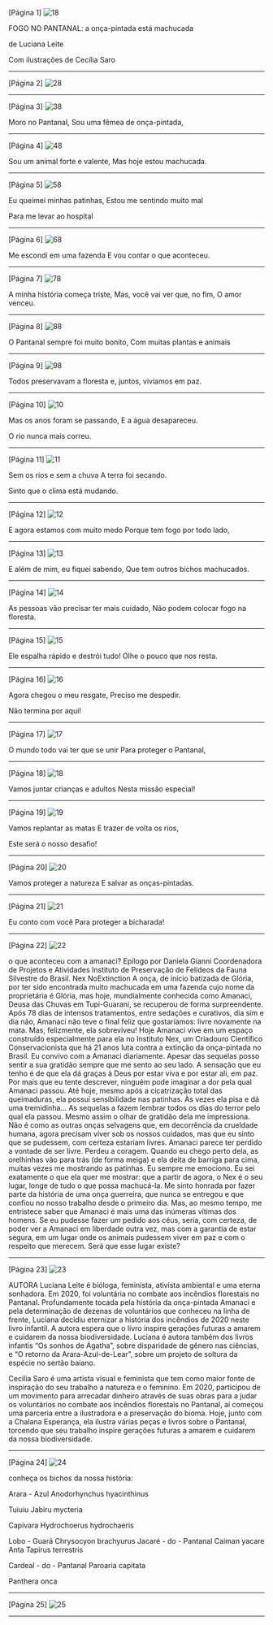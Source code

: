 [Página 1]
![18](./img/page18-01.jpg)


FOGO NO PANTANAL:
a onça-pintada está machucada

de Luciana Leite

Com ilustrações de Cecília Saro


---

[Página 2]
![28](./img/page28-01.jpg)


---

[Página 3]
![38](./img/page38-01.jpg)

Moro no Pantanal,
Sou uma fêmea de onça-pintada,




---

[Página 4]
![48](./img/page48-01.jpg)

Sou um animal forte e valente,
Mas hoje estou machucada.




---

[Página 5]
![58](./img/page58-01.jpg)

Eu queimei minhas patinhas,
Estou me sentindo muito mal


Para me levar ao hospital



---

[Página 6]
![68](./img/page68-01.jpg)

Me escondi em uma fazenda
E vou contar o que aconteceu.




---

[Página 7]
![78](./img/page78-01.jpg)

A minha história começa triste,
Mas, você vai ver que, no fim,
O amor venceu.




---

[Página 8]
![88](./img/page88-01.jpg)

O Pantanal sempre foi muito bonito,
Com muitas plantas e animais




---

[Página 9]
![98](./img/page98-01.jpg)

Todos preservavam a floresta e,
juntos, vivíamos em paz.




---

[Página 10]
![10](./img/page_10-01.jpg)

Mas os anos foram se passando,
E a água desapareceu.


O rio nunca mais correu.



---

[Página 11]
![11](./img/page_11-01.jpg)

Sem os rios e sem a chuva
A terra foi secando.


Sinto que o clima está mudando.



---

[Página 12]
![12](./img/page_12-01.jpg)

E agora estamos com muito medo
Porque tem fogo por todo lado,




---

[Página 13]
![13](./img/page_13-01.jpg)

E além de mim, eu fiquei sabendo,
Que tem outros bichos machucados.




---

[Página 14]
![14](./img/page_14-01.jpg)

As pessoas vão precisar ter mais cuidado,
Não podem colocar fogo na floresta.




---

[Página 15]
![15](./img/page_15-01.jpg)

Ele espalha rápido e destrói tudo!
Olhe o pouco que nos resta.




---

[Página 16]
![16](./img/page_16-01.jpg)

Agora chegou o meu resgate,
Preciso me despedir.


Não termina por aqui!



---

[Página 17]
![17](./img/page_17-01.jpg)

O mundo todo vai ter que se unir
Para proteger o Pantanal,




---

[Página 18]
![18](./img/page_18-01.jpg)

Vamos juntar crianças e adultos
Nesta missão especial!




---

[Página 19]
![19](./img/page_19-01.jpg)

Vamos replantar as matas
E trazer de volta os rios,


Este será o nosso desafio!



---

[Página 20]
![20](./img/page_20-01.jpg)

Vamos proteger a natureza
E salvar as onças-pintadas.




---

[Página 21]
![21](./img/page_21-01.jpg)

Eu conto com você
Para proteger a bicharada!




---

[Página 22]
![22](./img/page_22-01.jpg)

o que aconteceu com a amanaci?
Epílogo por Daniela Gianni
Coordenadora de Projetos e Atividades
Instituto de Preservação de Felídeos da Fauna Silvestre do Brasil.
Nex NoExtinction
A onça, de início batizada de Glória, por ter sido encontrada muito machucada em uma fazenda cujo nome da proprietária é Glória, mas hoje,
mundialmente conhecida como Amanaci, Deusa das Chuvas em Tupi-Guarani, se recuperou de forma surpreendente. Após 78 dias de intensos tratamentos, entre sedações e curativos, dia sim e dia não, Amanaci não teve o
final feliz que gostaríamos: livre novamente na mata. Mas, felizmente, ela
sobreviveu! Hoje Amanaci vive em um espaço construído especialmente
para ela no Instituto Nex, um Criadouro Científico Conservacionista que
há 21 anos luta contra a extinção da onça-pintada no Brasil.
Eu convivo com a Amanaci diariamente. Apesar das sequelas posso sentir a sua gratidão sempre que me sento ao seu lado. A sensação que eu
tenho é de que ela dá graças à Deus por estar viva e por estar ali, em paz.
Por mais que eu tente descrever, ninguém pode imaginar a dor pela qual
Amanaci passou. Até hoje, mesmo após a cicatrização total das queimaduras, ela possui sensibilidade nas patinhas. Às vezes ela pisa e dá uma
tremidinha... As sequelas a fazem lembrar todos os dias do terror pelo
qual ela passou. Mesmo assim o olhar de gratidão dela me impressiona.
Não é como as outras onças selvagens que, em decorrência da crueldade
humana, agora precisam viver sob os nossos cuidados, mas que eu sinto
que se pudessem, com certeza estariam livres. Amanaci parece ter perdido a vontade de ser livre. Perdeu a coragem. Quando eu chego perto dela,
as orelhinhas vão para trás (de forma meiga) e ela deita de barriga para
cima, muitas vezes me mostrando as patinhas. Eu sempre me emociono.
Eu sei exatamente o que ela quer me mostrar: que a partir de agora, o Nex
é o seu lugar, longe de tudo o que possa machucá-la. Me sinto honrada
por fazer parte da história de uma onça guerreira, que nunca se entregou
e que confiou no nosso trabalho desde o primeiro dia. Mas, ao mesmo
tempo, me entristece saber que Amanaci é mais uma das inúmeras vítimas dos homens.
Se eu pudesse fazer um pedido aos céus, seria, com certeza, de poder ver
a Amanaci em liberdade outra vez, mas com a garantia de estar segura,
em um lugar onde os animais pudessem viver em paz e com o respeito
que merecem. Será que esse lugar existe?




---

[Página 23]
![23](./img/page_23-01.jpg)

AUTORA
Luciana Leite é bióloga, feminista, ativista ambiental e uma
eterna sonhadora. Em 2020, foi voluntária no combate aos
incêndios florestais no Pantanal. Profundamente tocada
pela história da onça-pintada Amanaci e pela determinação
de dezenas de voluntários que conheceu na linha de
frente, Luciana decidiu eternizar a história dos incêndios
de 2020 neste livro infantil. A autora espera que o livro
inspire gerações futuras a amarem e cuidarem da nossa
biodiversidade. Luciana é autora também dos livros infantis
“Os sonhos de Ágatha”, sobre disparidade de gênero nas
ciências, e “O retorno da Arara-Azul-de-Lear”, sobre um
projeto de soltura da espécie no sertão baiano.


Cecilia Saro é uma artista visual e feminista que tem como
maior fonte de inspiração do seu trabalho a natureza e o
feminino. Em 2020, participou de um movimento para
arrecadar dinheiro através de suas obras para a judar os
voluntários no combate aos incêndios florestais no Pantanal,
aí começou uma parceria entre a ilustradora e a preservação
do bioma. Hoje, junto com a Chalana Esperança, ela ilustra
várias peças e livros sobre o Pantanal, torcendo que seu
trabalho inspire gerações futuras a amarem e cuidarem da
nossa biodiversidade.



---

[Página 24]
![24](./img/page_24-01.jpg)

conheça os bichos da nossa história:

Arara - Azul
Anodorhynchus hyacinthinus

Tuiuiu
Jabiru mycteria

Capivara
Hydrochoerus hydrochaeris

Lobo - Guará
Chrysocyon brachyurus
Jacaré - do - Pantanal
Caiman yacare
Anta
Tapirus terrestris

Cardeal - do - Pantanal
Paroaria capitata


Panthera onca



---

[Página 25]
![25](./img/page_25-01.jpg)




---

